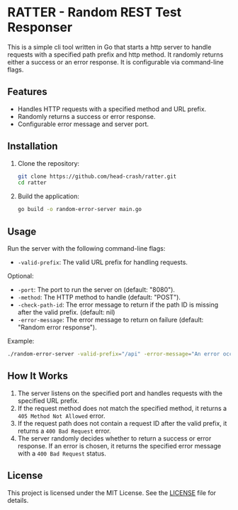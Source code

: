 # RATTER - Random REST Test Responser

This is a simple cli tool written in Go that starts a http server to handle requests with a specified path prefix and http method. It randomly returns either a success or an error response. It is configurable via command-line flags.

## Features

- Handles HTTP requests with a specified method and URL prefix.
- Randomly returns a success or error response.
- Configurable error message and server port.

## Installation

1. Clone the repository:

   ```bash
   git clone https://github.com/head-crash/ratter.git
   cd ratter
   ```

2. Build the application:

   ```bash
   go build -o random-error-server main.go
   ```

## Usage

Run the server with the following command-line flags:

- `-valid-prefix`: The valid URL prefix for handling requests.

Optional:

- `-port`: The port to run the server on (default: "8080").
- `-method`: The HTTP method to handle (default: "POST").
- `-check-path-id`: The error message to return if the path ID is missing after the valid prefix. (default: nil)
- `-error-message`: The error message to return on failure (default: "Random error response").

Example:

```bash
./random-error-server -valid-prefix="/api" -error-message="An error occurred" -port="8080" -method="POST" 
```

## How It Works

1. The server listens on the specified port and handles requests with the specified URL prefix.
2. If the request method does not match the specified method, it returns a `405 Method Not Allowed` error.
3. If the request path does not contain a request ID after the valid prefix, it returns a `400 Bad Request` error.
4. The server randomly decides whether to return a success or error response. If an error is chosen, it returns the specified error message with a `400 Bad Request` status.

## License

This project is licensed under the MIT License. See the [LICENSE](LICENSE) file for details.
